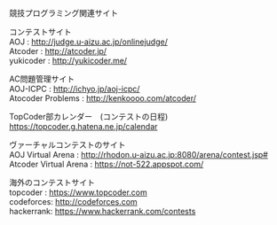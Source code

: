 競技プログラミング関連サイト

コンテストサイト  
AOJ       :   http://judge.u-aizu.ac.jp/onlinejudge/  
Atcoder   :   http://atcoder.jp/  
yukicoder :   http://yukicoder.me/  


AC問題管理サイト  
AOJ-ICPC          :   http://ichyo.jp/aoj-icpc/  
Atocoder Problems :   http://kenkoooo.com/atcoder/  


TopCoder部カレンダー　(コンテストの日程)  
https://topcoder.g.hatena.ne.jp/calendar  


ヴァーチャルコンテストのサイト  
AOJ Virtual Arena       :   http://rhodon.u-aizu.ac.jp:8080/arena/contest.jsp#  
Atcoder Virtual Arena   :   https://not-522.appspot.com/  


海外のコンテストサイト  
topcoder  :   https://www.topcoder.com  
codeforces:   http://codeforces.com  
hackerrank:   https://www.hackerrank.com/contests  
